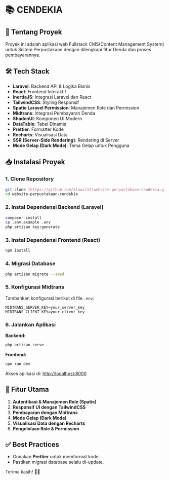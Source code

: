 # 📚 **CENDEKIA**

## 🚀 **Tentang Proyek**
Proyek ini adalah aplikasi web Fullstack CMS(Content Management System) untuk Sistem Perpustakaan dengan dilengkapi fitur Denda dan proses pembayarannya.

## 🛠️ **Tech Stack**
- **Laravel**: Backend API & Logika Bisnis
- **React**: Frontend Interaktif
- **InertiaJS**: Integrasi Laravel dan React
- **TailwindCSS**: Styling Responsif
- **Spatie Laravel Permission**: Manajemen Role dan Permission
- **Midtrans**: Integrasi Pembayaran Denda
- **ShadcnUI**: Komponen UI Modern
- **DataTable**: Tabel Dinamis
- **Prettier**: Formatter Kode
- **Recharts**: Visualisasi Data
- **SSR (Server-Side Rendering)**: Rendering di Server
- **Mode Gelap (Dark Mode)**: Tema Gelap untuk Pengguna

## 📥 **Instalasi Proyek**

### **1. Clone Repository**
```bash
git clone [https://github.com/alawii17/website-perpustakaan-cendekia.git]
cd website-perpustakaan-cendekia
```

### **2. Instal Dependensi Backend (Laravel)**
```bash
composer install
cp .env.example .env
php artisan key:generate
```

### **3. Instal Dependensi Frontend (React)**
```bash
npm install
```

### **4. Migrasi Database**
```bash
php artisan migrate --seed
```

### **5. Konfigurasi Midtrans**
Tambahkan konfigurasi berikut di file `.env`:
```
MIDTRANS_SERVER_KEY=your_server_key
MIDTRANS_CLIENT_KEY=your_client_key
```

### **6. Jalankan Aplikasi**
**Backend:**
```bash
php artisan serve
```
**Frontend:**
```bash
npm run dev
```

Akses aplikasi di: [http://localhost:8000](http://localhost:8000)

## 🔑 **Fitur Utama**
1. **Autentikasi & Manajemen Role (Spatie)**
2. **Responsif UI dengan TailwindCSS**
3. **Pembayaran dengan Midtrans**
4. **Mode Gelap (Dark Mode)**
5. **Visualisasi Data dengan Recharts**
6. **Pengelolaan Role & Permission**

## ✅ **Best Practices**
- Gunakan **Prettier** untuk memformat kode.
- Pastikan migrasi database selalu di-update.

Terima kasih! 🚀✨
